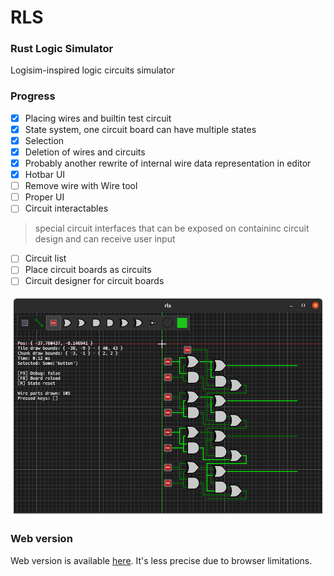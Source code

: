 # RLS
### Rust Logic Simulator

Logisim-inspired logic circuits simulator

### Progress

- [x] Placing wires and builtin test circuit
- [x] State system, one circuit board can have multiple states
- [x] Selection
- [x] Deletion of wires and circuits
- [x] Probably another rewrite of internal wire data representation in editor
- [x] Hotbar UI
- [ ] Remove wire with Wire tool
- [ ] Proper UI
- [ ] Circuit interactables 
> special circuit interfaces that can be exposed on containinc circuit design and can receive user input
- [ ] Circuit list
- [ ] Place circuit boards as circuits
- [ ] Circuit designer for circuit boards

![](progress_preview.png)

### Web version

Web version is available [here](https://ved-s.github.io/rls).
It's less precise due to browser limitations.